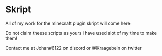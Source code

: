 # Skript
All of my work for the minecraft plugin skript will come here

Do not claim theese scripts as yours i have used alot of my time to make them!

Contact me at Johan#6122 on discord or @Kraagebein on twitter
